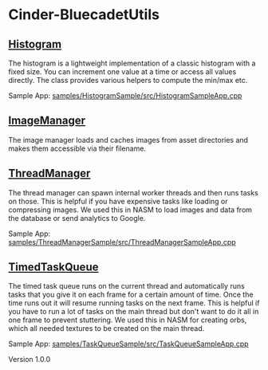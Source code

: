# Cinder-BluecadetUtils

## [Histogram](src/Histogram.h)

The histogram is a lightweight implementation of a classic histogram with a fixed size. You can increment one value at a time or access all values directly. The class provides various helpers to compute the min/max etc.

Sample App: [samples/HistogramSample/src/HistogramSampleApp.cpp](samples/HistogramSample/src/HistogramSampleApp.cpp)

## [ImageManager](src/ImageManager.h)

The image manager loads and caches images from asset directories and makes them accessible via their filename.

## [ThreadManager](src/ThreadManager.h)

The thread manager can spawn internal worker threads and then runs tasks on those. This is helpful if you have expensive tasks like loading or compressing images. We used this in NASM to load images and data from the database or send analytics to Google.

Sample App: [samples/ThreadManagerSample/src/ThreadManagerSampleApp.cpp](samples/ThreadManagerSample/src/ThreadManagerSampleApp.cpp)

## [TimedTaskQueue](src/TimedTaskQueue.h)

The timed task queue runs on the current thread and automatically runs tasks that you give it on each frame for a certain amount of time. Once the time runs out it will resume running tasks on the next frame. This is helpful if you have to run a lot of tasks on the main thread but don't want to do it all in one frame to prevent stuttering. We used this in NASM for creating orbs, which all needed textures to be created on the main thread.

Sample App: [samples/TaskQueueSample/src/TaskQueueSampleApp.cpp](samples/TaskQueueSample/src/TaskQueueSampleApp.cpp)

Version 1.0.0
